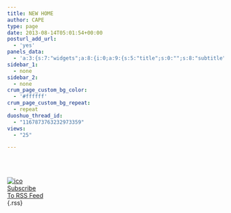 ```yaml
---
title: NEW HOME
author: CAPE
type: page
date: 2013-08-14T05:01:54+00:00
posturl_add_url:
  - 'yes'
panels_data:
  - 'a:3:{s:7:"widgets";a:8:{i:0;a:9:{s:5:"title";s:0:"";s:8:"subtitle";s:0:"";s:6:"number";s:1:"1";s:4:"link";s:38:"http://hicape.com/category/cape-talks/";s:10:"link_label";s:10:"CAPE专题";s:7:"cat_sel";s:3:"970";s:10:"post_order";s:4:"DESC";s:13:"post_order_by";s:4:"none";s:4:"info";a:4:{s:5:"class";s:15:"crum_stiky_news";s:2:"id";s:1:"0";s:4:"grid";s:1:"0";s:4:"cell";s:1:"0";}}i:1;a:4:{s:5:"title";s:0:"";s:8:"subtitle";s:0:"";s:4:"text";s:22:"[cruminaslider id="1"]";s:4:"info";a:4:{s:5:"class";s:21:"crum_shortcode_widget";s:2:"id";s:1:"1";s:4:"grid";s:1:"0";s:4:"cell";s:1:"0";}}i:2;a:10:{s:5:"title";s:9:"CAPE TALK";s:8:"subtitle";s:21:"Talk with changemaker";s:4:"link";s:0:"";s:10:"link_label";s:0:"";s:7:"cat_sel";s:3:"967";s:10:"post_order";s:4:"DESC";s:13:"post_order_by";s:4:"date";s:5:"align";s:10:"horizontal";s:9:"image_uri";s:0:"";s:4:"info";a:4:{s:5:"class";s:18:"crum_latest_3_news";s:2:"id";s:1:"2";s:4:"grid";s:1:"0";s:4:"cell";s:1:"0";}}i:3;a:8:{s:3:"rss";s:4:"rsss";s:8:"facebook";s:0:"";s:7:"youtube";s:0:"";s:5:"vimeo";s:0:"";s:8:"dribbble";s:0:"";s:10:"new_window";s:0:"";s:7:"twitter";s:0:"";s:4:"info";a:4:{s:5:"class";s:14:"counter_widget";s:2:"id";s:1:"3";s:4:"grid";s:1:"0";s:4:"cell";s:1:"1";}}i:4;a:10:{s:6:"number";i:5;s:3:"pop";s:0:"";s:6:"latest";s:0:"";s:4:"days";s:0:"";s:10:"thumb_size";i:50;s:9:"thumb_sel";s:4:"date";s:13:"header_format";s:14:"popular-recent";s:5:"title";s:0:"";s:8:"subtitle";s:0:"";s:4:"info";a:4:{s:5:"class";s:16:"crum_widget_tabs";s:2:"id";s:1:"4";s:4:"grid";s:1:"0";s:4:"cell";s:1:"1";}}i:5;a:10:{s:5:"title";s:14:"CAPE 万花筒";s:8:"subtitle";s:0:"";s:4:"link";s:0:"";s:10:"link_label";s:0:"";s:7:"cat_sel";s:3:"969";s:10:"post_order";s:4:"DESC";s:13:"post_order_by";s:4:"date";s:5:"align";s:8:"vertical";s:9:"image_uri";s:0:"";s:4:"info";a:4:{s:5:"class";s:18:"crum_latest_3_news";s:2:"id";s:1:"5";s:4:"grid";s:1:"1";s:4:"cell";s:1:"0";}}i:6;a:10:{s:5:"title";s:11:"CAPE 专栏";s:8:"subtitle";s:0:"";s:4:"link";s:0:"";s:10:"link_label";s:0:"";s:7:"cat_sel";s:3:"107";s:10:"post_order";s:4:"DESC";s:13:"post_order_by";s:4:"date";s:5:"align";s:8:"vertical";s:9:"image_uri";s:0:"";s:4:"info";a:4:{s:5:"class";s:18:"crum_latest_3_news";s:2:"id";s:1:"7";s:4:"grid";s:1:"1";s:4:"cell";s:1:"1";}}i:7;a:10:{s:5:"title";s:11:"CAPE Meetup";s:8:"subtitle";s:0:"";s:4:"link";s:0:"";s:10:"link_label";s:0:"";s:7:"cat_sel";s:3:"708";s:10:"post_order";s:4:"DESC";s:13:"post_order_by";s:4:"date";s:5:"align";s:8:"vertical";s:9:"image_uri";s:0:"";s:4:"info";a:4:{s:5:"class";s:18:"crum_latest_3_news";s:2:"id";s:1:"6";s:4:"grid";s:1:"2";s:4:"cell";s:1:"0";}}}s:5:"grids";a:3:{i:0;a:1:{s:5:"cells";s:1:"2";}i:1;a:1:{s:5:"cells";s:1:"3";}i:2;a:1:{s:5:"cells";s:1:"3";}}s:10:"grid_cells";a:8:{i:0;a:2:{s:6:"weight";s:18:"0.6546329723225031";s:4:"grid";s:1:"0";}i:1;a:2:{s:6:"weight";s:17:"0.345367027677497";s:4:"grid";s:1:"0";}i:2;a:2:{s:6:"weight";s:19:"0.32722832722832723";s:4:"grid";s:1:"1";}i:3;a:2:{s:6:"weight";s:17:"0.326007326007326";s:4:"grid";s:1:"1";}i:4;a:2:{s:6:"weight";s:19:"0.34676434676434675";s:4:"grid";s:1:"1";}i:5;a:2:{s:6:"weight";s:17:"0.326007326007326";s:4:"grid";s:1:"2";}i:6;a:2:{s:6:"weight";s:19:"0.32722832722832723";s:4:"grid";s:1:"2";}i:7;a:2:{s:6:"weight";s:19:"0.34676434676434675";s:4:"grid";s:1:"2";}}}'
sidebar_1:
  - none
sidebar_2:
  - none
crum_page_custom_bg_color:
  - '#ffffff'
crum_page_custom_bg_repeat:
  - repeat
duoshuo_thread_id:
  - "1167873763232973359"
views:
  - "25"

---
```

&nbsp;

[  
<img class="icon" alt="ico" src="http://hicape.com/wp-content/themes/maestro/assets/img/share/rss.png" />  
Subscribe  
To RSS Feed  
][1]{.rss} 

&nbsp;

 [1]: rsss